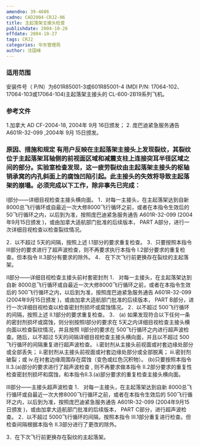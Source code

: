 ```yaml
---
amendno: 39-4606
cadno: CAD2004-CRJ2-06
title: 主起落架主接头检查
publishdate: 2004-10-26
effdate: 2004-10-27
tags: CRJ2
categories: 华东管理局
author: 沈国峰
---
```


### 适用范围 
安装件号（ P/N）为601R85001-3或601R85001-4 (MDI P/N: 17064-102、 17064-103或17064-104)主起落架主接头的 CL-600-2B19系列飞机。

<!--more-->
### 参考文件
1.加拿大 
AD CF-2004-18, 2004年 9月 16日颁发； 
2.
庞巴迪紧急服务通告 A601R-32-099 ,2004年 9月 15日颁发。

### 原因、措施和规定 有用户反映在主起落架主接头上发现裂纹，其裂纹位于主起落架耳轴侧的前视面区域和减震支柱上连接突耳半径区域之间的部分。实验室检查发现，这一疲劳裂纹由主起落架主接头的枢轴销承窝的内孔斜面上的腐蚀凹陷引起。此主接头的失效将导致主起落架的崩塌。必须完成以下工作，除非事先已完成： 
I部分――详细目视检查主接头横向面。 
1．对每一主接头，在主起落架达到自新 8000总飞行循环或自最近一次大修8000飞行循环之前，或者在本指令生效后的 50飞行循环之内，以后到为准，按照庞巴迪紧急服务通告 A601R-32-099 (2004年9月15日颁发 )，或由加拿大适航部门批准的后续版本， PART A部分，进行一次详细目视检查以检查裂纹情况。 
  
2．以不超过
5天的间隔，按照上述 I.1部分的要求重复检查。 
3．只要按照本指令 
III部分的要求进行了超声波检查，则不再要求执行本指令 I.2部分要求的重复检查。但本指令 II.3部分有要求的除外。 
4．
在下次飞行前更换存在裂纹的主起落架。 

II部分――详细目视检查主接头前衬套密封剂 
1．
对每一主接头，在主起落架达到自新 8000总飞行循环或自最近一次大修8000飞行循环之前，或者在本指令生效后的 500飞行循环之内，以后到为准，按照庞巴迪紧急服务通告 A601R-32-099 (2004年9月15日颁发 )，或由加拿大适航部门批准的后续版本， PART B部分，进行一次详细目视检查以检查密封剂损坏或腐蚀情况。 
2．以不超过
500飞行循环的间隔，按照上述 II.1部分的要求重复检查。 
3． (a) 如果发现符合以下任何一条的密封剂损坏或腐蚀，则分别按照I部分的要求在 5天之内详细目视检查主接头横向面以检查裂纹情况，并且按照 II部分的要求在 500飞行循环之内进行超声波检查。随后，以不超过 5天的间隔详细目视检查主接头横向面，并且以不超过 500飞行循环的间隔重复进行超声波检查。 
i.密封剂从主接头前视面或衬套边缘处部分或全部丢失； 
ii.密封剂从主接头前视面或衬套边缘处部分或全部脱离； 
iii.密封剂破裂；或 
iv.在衬套边缘周围存在腐蚀（变色或红色沉积物）。 
    (b)只要按照本指令 II.3.(a)部分的要求进行了超声波检查 , 则不再要求做本指令 II.2部分要求的重复性检查密封剂损坏和腐蚀，和本指令II.3.(a)部分要求的重复检查主接头横向面。 

III部分――主接头超声波检查 
1．
对每一主接头，在主起落架达到自新 8000总飞行循环或自最近一次大修8000飞行循环之前，或者在本指令生效后的 500飞行循环之内，以后到为准，按照庞巴迪紧急服务通告 A601R-32-099 (2004年9月15日颁发 )，或由加拿大适航部门批准的后续版本， PART C部分，进行超声波检查。 
2．以不超过
5000飞行循环的间隔，按照本指令 III.1部分重复进行检查。但检查间隔根据本指令 II.3部分进行了更改的除外。 

 
  
3．在下次飞行前更换存在裂纹的主起落架。 
